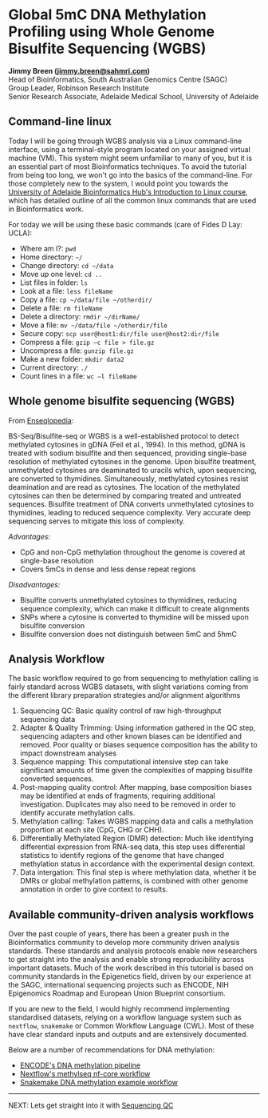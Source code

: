 # Global 5mC DNA Methylation Profiling using Whole Genome Bisulfite Sequencing (WGBS)

__Jimmy Breen (jimmy.breen@sahmri.com)__  
Head of Bioinformatics, South Australian Genomics Centre (SAGC)  
Group Leader, Robinson Research Institute  
Senior Research Associate, Adelaide Medical School, University of Adelaide  

## Command-line linux

Today I will be going through WGBS analysis via a Linux command-line interface, using a terminal-style program located on your assigned virtual machine (VM). 
This system might seem unfamiliar to many of you, but it is an essential part of most Bioinformatics techniques.
To avoid the tutorial from being too long, we won't go into the basics of the command-line. 
For those completely new to the system, I would point you towards the [University of Adelaide Bioinformatics Hub's Introduction to Linux course](https://github.com/UofABioinformaticsHub/BASH-Intro/blob/master/notes/1_bash.md), which has detailed outline of all the common linux commands that are used in Bioinformatics work.  

For today we will be using these basic commands (care of Fides D Lay: UCLA):

- Where am I?: `pwd`
- Home directory: `~/`
- Change directory: `cd ~/data`
- Move up one level: `cd ..`
- List files in folder: `ls`
- Look at a file: `less fileName`
- Copy a file: `cp ~/data/file ~/otherdir/`
- Delete a file: `rm fileName`
- Delete a directory: `rmdir ~/dirName/`
- Move a file: `mv ~/data/file ~/otherdir/file`
- Secure copy: `scp user@host1:dir/file user@host2:dir/file`
- Compress a file: `gzip –c file > file.gz`
- Uncompress a file: `gunzip file.gz`
- Make a new folder: `mkdir data2`
- Current directory: `./`
- Count lines in a file: `wc –l fileName`

## Whole genome bisulfite sequencing (WGBS)

From [Enseqlopedia](http://enseqlopedia.com/wiki-entry/dna-sequencing-methods/epigenetics/bs-seqbisulfite-seqwgbs/):  

BS-Seq/Bisulfite-seq or WGBS is a well-established protocol to detect methylated cytosines in gDNA (Feil et al., 1994). In this method, gDNA is treated with sodium bisulfite and then sequenced, providing single-base resolution of methylated cytosines in the genome. Upon bisulfite treatment, unmethylated cytosines are deaminated to uracils which, upon sequencing, are converted to thymidines. Simultaneously, methylated cytosines resist deamination and are read as cytosines. The location of the methylated cytosines can then be determined by comparing treated and untreated sequences. Bisulfite treatment of DNA converts unmethylated cytosines to thymidines, leading to reduced sequence complexity. Very accurate deep sequencing serves to mitigate this loss of complexity.

_Advantages:_  
- CpG and non-CpG methylation throughout the genome is covered at single-base resolution
- Covers 5mCs in dense and less dense repeat regions

_Disadvantages:_
- Bisulfite converts unmethylated cytosines to thymidines, reducing sequence complexity, which can make it difficult to create alignments
- SNPs where a cytosine is converted to thymidine will be missed upon bisulfite conversion
- Bisulfite conversion does not distinguish between 5mC and 5hmC

## Analysis Workflow

The basic workflow required to go from sequencing to methylation calling is fairly standard across WGBS datasets, with slight variations coming from the different library preparation strategies and/or alignment algorithms

1. Sequencing QC: Basic quality control of raw high-throughput sequencing data
2. Adapter & Quality Trimming: Using information gathered in the QC step, sequencing adapters and other known biases can be identified and removed. Poor quality or biases sequence composition has the ability to impact downstream analyses
3. Sequence mapping: This computational intensive step can take significant amounts of time given the complexities of mapping bisulfite converted sequences. 
4. Post-mapping quality control: After mapping, base composition biases may be identified at ends of fragments, requiring additional investigation. Duplicates may also need to be removed in order to identify accurate methylation calls.
5. Methylation calling: Takes WGBS mapping data and calls a methylation proportion at each site (CpG, CHG or CHH).
6. Differentially Methylated Region (DMR) detection: Much like identifying differential expression from RNA-seq data, this step uses differential statistics to identify regions of the genome that have changed methylation status in accordance with the experimental design context.
7. Data intergation: This final step is where methylation data, whether it be DMRs or global methylation patterns, is combined with other genome annotation in order to give context to results.


## Available community-driven analysis workflows

Over the past couple of years, there has been a greater push in the Bioinformatics community to develop more community driven analysis standards.
These standards and analysis protocols enable new researchers to get straight into the analysis and enable strong reproducibility across important datasets.
Much of the work described in this tutorial is based on community standards in the Epigenetics field, driven by our experience at the SAGC, international sequencing projects such as ENCODE, NIH Epigenomics Roadmap and European Union Blueprint consortium.

If you are new to the field, I would highly recommend implementing standardised datasets, relying on a workflow language system such as `nextflow`, `snakemake` or Common Workflow Language (CWL).
Most of these have clear standard inputs and outputs and are extensively documented.


Below are a number of recommendations for DNA methylation:

- [ENCODE's DNA methylation pipeline](https://www.encodeproject.org/pipelines/ENCPL985BLO/)
- [Nextflow's methylseq nf-core workflow](https://github.com/nf-core/methylseq)
- [Snakemake DNA methylation example workflow](https://github.com/dohlee/snakemake-bismark-methyldackel)

---

NEXT: Lets get straight into it with [Sequencing QC](tutorial/BS_quality_control.md)